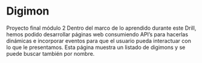 # Digimon
Proyecto final módulo 2
Dentro del marco de lo aprendido durante este Drill, hemos podido desarrollar páginas web 
consumiendo API’s para hacerlas dinámicas e incorporar eventos para que el usuario pueda interactuar 
con lo que le presentamos.
Esta página muestra un listado de digimons y se puede buscar también por nombre.
